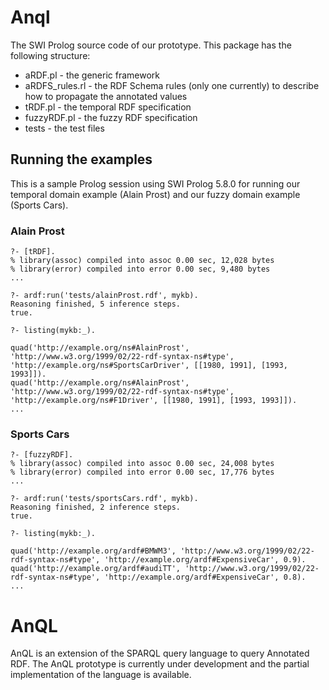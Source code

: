 # Anql

The SWI Prolog source code of our prototype. This package has the following structure:

* aRDF.pl - the generic framework 
* aRDFS_rules.rl - the RDF Schema rules (only one currently) to describe how to propagate the annotated values 
* tRDF.pl - the temporal RDF specification 
* fuzzyRDF.pl - the fuzzy RDF specification
* tests - the test files 

## Running the examples

This is a sample Prolog session using SWI Prolog 5.8.0 for running our temporal domain example (Alain Prost) and our fuzzy domain example (Sports Cars).

### Alain Prost 
```
?- [tRDF].
% library(assoc) compiled into assoc 0.00 sec, 12,028 bytes
% library(error) compiled into error 0.00 sec, 9,480 bytes
...

?- ardf:run('tests/alainProst.rdf', mykb).
Reasoning finished, 5 inference steps.
true.

?- listing(mykb:_).

quad('http://example.org/ns#AlainProst', 'http://www.w3.org/1999/02/22-rdf-syntax-ns#type', 'http://example.org/ns#SportsCarDriver', [[1980, 1991], [1993, 1993]]).
quad('http://example.org/ns#AlainProst', 'http://www.w3.org/1999/02/22-rdf-syntax-ns#type', 'http://example.org/ns#F1Driver', [[1980, 1991], [1993, 1993]]).
...
```
### Sports Cars
```
?- [fuzzyRDF].
% library(assoc) compiled into assoc 0.00 sec, 24,008 bytes
% library(error) compiled into error 0.00 sec, 17,776 bytes
...

?- ardf:run('tests/sportsCars.rdf', mykb).
Reasoning finished, 2 inference steps.
true.

?- listing(mykb:_).

quad('http://example.org/ardf#BMWM3', 'http://www.w3.org/1999/02/22-rdf-syntax-ns#type', 'http://example.org/ardf#ExpensiveCar', 0.9).
quad('http://example.org/ardf#audiTT', 'http://www.w3.org/1999/02/22-rdf-syntax-ns#type', 'http://example.org/ardf#ExpensiveCar', 0.8).
...
```

# AnQL
AnQL is an extension of the SPARQL query language to query Annotated RDF. The AnQL prototype is currently under development and the partial implementation of the language is available. 
